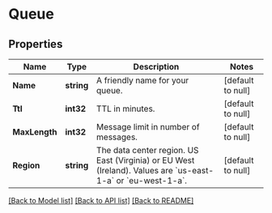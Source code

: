 # Queue

## Properties
Name | Type | Description | Notes
------------ | ------------- | ------------- | -------------
**Name** | **string** | A friendly name for your queue. | [default to null]
**Ttl** | **int32** | TTL in minutes. | [default to null]
**MaxLength** | **int32** | Message limit in number of messages. | [default to null]
**Region** | **string** | The data center region. US East (Virginia) or EU West (Ireland). Values are &#x60;us-east-1-a&#x60; or &#x60;eu-west-1-a&#x60;. | [default to null]

[[Back to Model list]](../README.md#documentation-for-models) [[Back to API list]](../README.md#documentation-for-api-endpoints) [[Back to README]](../README.md)

